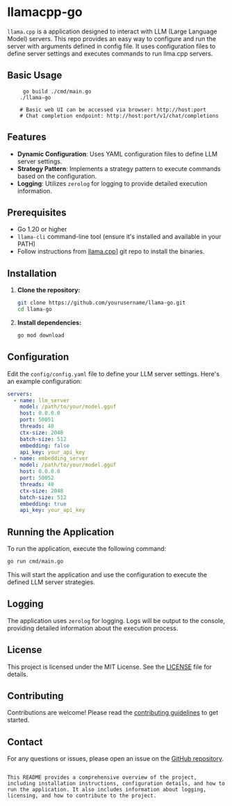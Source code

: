 # llamacpp-go

`llama.cpp` is a application designed to interact with LLM (Large Language Model) servers. This repo provides an easy way to configure and run the server with arguments defined in config file. It uses configuration files to define server settings and executes commands to run llma.cpp servers.

## Basic Usage
```
     go build ./cmd/main.go
    ./llama-go

    # Basic web UI can be accessed via browser: http://host:port
    # Chat completion endpoint: http://host:port/v1/chat/completions
```

## Features

- **Dynamic Configuration**: Uses YAML configuration files to define LLM server settings.
- **Strategy Pattern**: Implements a strategy pattern to execute commands based on the configuration.
- **Logging**: Utilizes `zerolog` for logging to provide detailed execution information.

## Prerequisites

- Go 1.20 or higher
- `llama-cli` command-line tool (ensure it's installed and available in your PATH)
- Follow instructions from [llama.cpp](https://github.com/ggerganov/llama.cpp)] git repo to install the binaries.

## Installation

1. **Clone the repository:**

   ```sh
   git clone https://github.com/yourusername/llama-go.git
   cd llama-go
   ```

2. **Install dependencies:**

   ```sh
   go mod download
   ```

## Configuration

Edit the `config/config.yaml` file to define your LLM server settings. Here's an example configuration:

```yaml
servers:
  - name: llm_server
    model: /path/to/your/model.gguf
    host: 0.0.0.0
    port: 50051
    threads: 40
    ctx-size: 2048
    batch-size: 512
    embedding: false
    api_key: your_api_key
  - name: embedding_server
    model: /path/to/your/model.gguf
    host: 0.0.0.0
    port: 50052
    threads: 40
    ctx-size: 2048
    batch-size: 512
    embedding: true
    api_key: your_api_key
```

## Running the Application

To run the application, execute the following command:

```sh
go run cmd/main.go
```

This will start the application and use the configuration to execute the defined LLM server strategies.

## Logging

The application uses `zerolog` for logging. Logs will be output to the console, providing detailed information about the execution process.

## License

This project is licensed under the MIT License. See the [LICENSE](LICENSE) file for details.

## Contributing

Contributions are welcome! Please read the [contributing guidelines](CONTRIBUTING.md) to get started.

## Contact

For any questions or issues, please open an issue on the [GitHub repository](https://github.com/yourusername/llama-go/issues).

```

This README provides a comprehensive overview of the project, including installation instructions, configuration details, and how to run the application. It also includes information about logging, licensing, and how to contribute to the project.

